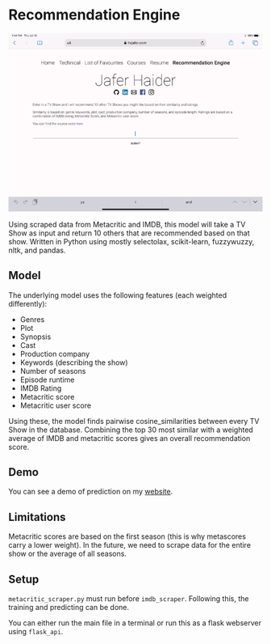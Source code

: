 # Recommendation Engine

![](demo.GIF)

Using scraped data from Metacritic and IMDB, this model will take a TV Show as input and return 10 others that are recommended based on that show. Written in Python using mostly selectolax, scikit-learn, fuzzywuzzy, nltk, and pandas. 

## Model

The underlying model uses the following features (each weighted differently):

* Genres
* Plot
* Synopsis
* Cast
* Production company
* Keywords (describing the show)
* Number of seasons
* Episode runtime
* IMDB Rating
* Metacritic score
* Metacritic user score

Using these, the model finds pairwise cosine_similarities between every TV Show in the database. Combining the top 30 most similar with a weighted average of IMDB and metacritic scores gives an overall recommendation score.

## Demo

You can see a demo of prediction on my [website](http://itsjafer.com/#/show-predictor).

## Limitations

Metacritic scores are based on the first season (this is why metascores carry a lower weight). In the future, we need to scrape data for the entire show or the average of all seasons.

## Setup

`metacritic_scraper.py` must run before `imdb_scraper`. Following this, the training and predicting can be done.

You can either run the main file in a terminal or run this as a flask webserver using `flask_api`.


